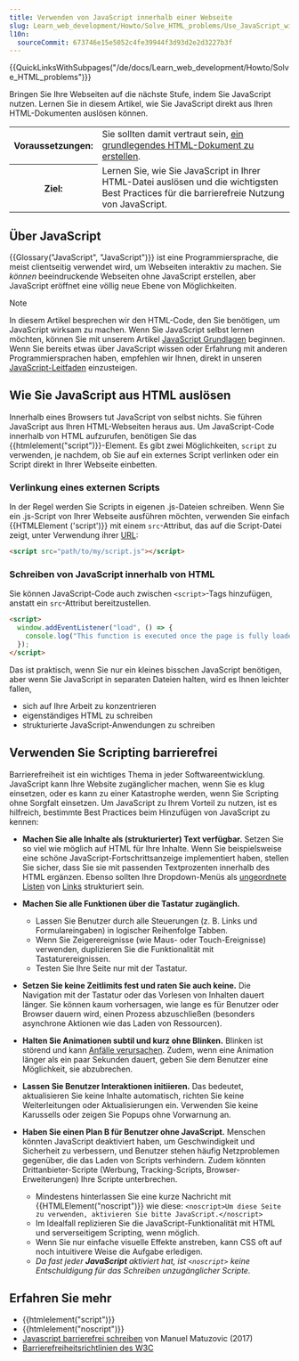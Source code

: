 ```yaml
---
title: Verwenden von JavaScript innerhalb einer Webseite
slug: Learn_web_development/Howto/Solve_HTML_problems/Use_JavaScript_within_a_webpage
l10n:
  sourceCommit: 673746e15e5052c4fe39944f3d93d2e2d3227b3f
---
```


{{QuickLinksWithSubpages("/de/docs/Learn_web_development/Howto/Solve_HTML_problems")}}

Bringen Sie Ihre Webseiten auf die nächste Stufe, indem Sie JavaScript nutzen. Lernen Sie in diesem Artikel, wie Sie JavaScript direkt aus Ihren HTML-Dokumenten auslösen können.

<table>
  <tbody>
    <tr>
      <th scope="row">Voraussetzungen:</th>
      <td>
        Sie sollten damit vertraut sein,
        <a href="/de/docs/Learn_web_development/Getting_started/Your_first_website"
          >ein grundlegendes HTML-Dokument zu erstellen</a
        >.
      </td>
    </tr>
    <tr>
      <th scope="row">Ziel:</th>
      <td>
        Lernen Sie, wie Sie JavaScript in Ihrer HTML-Datei auslösen und die
        wichtigsten Best Practices für die barrierefreie Nutzung von JavaScript.
      </td>
    </tr>
  </tbody>
</table>

## Über JavaScript

{{Glossary("JavaScript", "JavaScript")}} ist eine Programmiersprache, die meist clientseitig verwendet wird, um Webseiten interaktiv zu machen. Sie _können_ beeindruckende Webseiten ohne JavaScript erstellen, aber JavaScript eröffnet eine völlig neue Ebene von Möglichkeiten.

> [!NOTE]
> In diesem Artikel besprechen wir den HTML-Code, den Sie benötigen, um JavaScript wirksam zu machen. Wenn Sie JavaScript selbst lernen möchten, können Sie mit unserem Artikel [JavaScript Grundlagen](/de/docs/Learn_web_development/Getting_started/Your_first_website/Adding_interactivity) beginnen. Wenn Sie bereits etwas über JavaScript wissen oder Erfahrung mit anderen Programmiersprachen haben, empfehlen wir Ihnen, direkt in unseren [JavaScript-Leitfaden](/de/docs/Web/JavaScript/Guide) einzusteigen.

## Wie Sie JavaScript aus HTML auslösen

Innerhalb eines Browsers tut JavaScript von selbst nichts. Sie führen JavaScript aus Ihren HTML-Webseiten heraus aus. Um JavaScript-Code innerhalb von HTML aufzurufen, benötigen Sie das {{htmlelement("script")}}-Element. Es gibt zwei Möglichkeiten, `script` zu verwenden, je nachdem, ob Sie auf ein externes Script verlinken oder ein Script direkt in Ihrer Webseite einbetten.

### Verlinkung eines externen Scripts

In der Regel werden Sie Scripts in eigenen .js-Dateien schreiben. Wenn Sie ein .js-Script von Ihrer Webseite ausführen möchten, verwenden Sie einfach {{HTMLElement ('script')}} mit einem `src`-Attribut, das auf die Script-Datei zeigt, unter Verwendung ihrer [URL](/de/docs/Learn_web_development/Howto/Web_mechanics/What_is_a_URL):

```html
<script src="path/to/my/script.js"></script>
```

### Schreiben von JavaScript innerhalb von HTML

Sie können JavaScript-Code auch zwischen `<script>`-Tags hinzufügen, anstatt ein `src`-Attribut bereitzustellen.

```html
<script>
  window.addEventListener("load", () => {
    console.log("This function is executed once the page is fully loaded");
  });
</script>
```

Das ist praktisch, wenn Sie nur ein kleines bisschen JavaScript benötigen, aber wenn Sie JavaScript in separaten Dateien halten, wird es Ihnen leichter fallen,

- sich auf Ihre Arbeit zu konzentrieren
- eigenständiges HTML zu schreiben
- strukturierte JavaScript-Anwendungen zu schreiben

## Verwenden Sie Scripting barrierefrei

Barrierefreiheit ist ein wichtiges Thema in jeder Softwareentwicklung. JavaScript kann Ihre Website zugänglicher machen, wenn Sie es klug einsetzen, oder es kann zu einer Katastrophe werden, wenn Sie Scripting ohne Sorgfalt einsetzen. Um JavaScript zu Ihrem Vorteil zu nutzen, ist es hilfreich, bestimmte Best Practices beim Hinzufügen von JavaScript zu kennen:

- **Machen Sie alle Inhalte als (strukturierter) Text verfügbar.** Setzen Sie so viel wie möglich auf HTML für Ihre Inhalte. Wenn Sie beispielsweise eine schöne JavaScript-Fortschrittsanzeige implementiert haben, stellen Sie sicher, dass Sie sie mit passenden Textprozenten innerhalb des HTML ergänzen. Ebenso sollten Ihre Dropdown-Menüs als [ungeordnete Listen](/de/docs/Learn_web_development/Core/Structuring_content/Lists#unordered_lists) von [Links](/de/docs/Learn_web_development/Core/Structuring_content/Creating_links) strukturiert sein.
- **Machen Sie alle Funktionen über die Tastatur zugänglich.**

  - Lassen Sie Benutzer durch alle Steuerungen (z. B. Links und Formulareingaben) in logischer Reihenfolge Tabben.
  - Wenn Sie Zeigerereignisse (wie Maus- oder Touch-Ereignisse) verwenden, duplizieren Sie die Funktionalität mit Tastaturereignissen.
  - Testen Sie Ihre Seite nur mit der Tastatur.

- **Setzen Sie keine Zeitlimits fest und raten Sie auch keine.** Die Navigation mit der Tastatur oder das Vorlesen von Inhalten dauert länger. Sie können kaum vorhersagen, wie lange es für Benutzer oder Browser dauern wird, einen Prozess abzuschließen (besonders asynchrone Aktionen wie das Laden von Ressourcen).
- **Halten Sie Animationen subtil und kurz ohne Blinken.** Blinken ist störend und kann [Anfälle verursachen](https://www.w3.org/TR/UNDERSTANDING-WCAG20/seizure-does-not-violate.html). Zudem, wenn eine Animation länger als ein paar Sekunden dauert, geben Sie dem Benutzer eine Möglichkeit, sie abzubrechen.
- **Lassen Sie Benutzer Interaktionen initiieren.** Das bedeutet, aktualisieren Sie keine Inhalte automatisch, richten Sie keine Weiterleitungen oder Aktualisierungen ein. Verwenden Sie keine Karussells oder zeigen Sie Popups ohne Vorwarnung an.
- **Haben Sie einen Plan B für Benutzer ohne JavaScript.** Menschen könnten JavaScript deaktiviert haben, um Geschwindigkeit und Sicherheit zu verbessern, und Benutzer stehen häufig Netzproblemen gegenüber, die das Laden von Scripts verhindern. Zudem könnten Drittanbieter-Scripte (Werbung, Tracking-Scripts, Browser-Erweiterungen) Ihre Scripte unterbrechen.

  - Mindestens hinterlassen Sie eine kurze Nachricht mit {{HTMLElement("noscript")}} wie diese: `<noscript>Um diese Seite zu verwenden, aktivieren Sie bitte JavaScript.</noscript>`
  - Im Idealfall replizieren Sie die JavaScript-Funktionalität mit HTML und serverseitigem Scripting, wenn möglich.
  - Wenn Sie nur einfache visuelle Effekte anstreben, kann CSS oft auf noch intuitivere Weise die Aufgabe erledigen.
  - _Da fast jeder **JavaScript** aktiviert hat, ist `<noscript>` keine Entschuldigung für das Schreiben unzugänglicher Scripte._

## Erfahren Sie mehr

- {{htmlelement("script")}}
- {{htmlelement("noscript")}}
- [Javascript barrierefrei schreiben](https://www.sitepoint.com/writing-javascript-with-accessibility-in-mind/) von Manuel Matuzovic (2017)
- [Barrierefreiheitsrichtlinien des W3C](https://www.w3.org/TR/WCAG20/)
